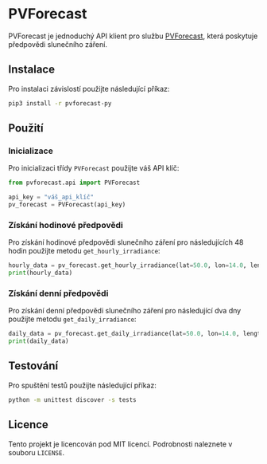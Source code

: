 # PVForecast

PVForecast je jednoduchý API klient pro službu [PVForecast](http://www.pvforecast.cz/),
která poskytuje předpovědi slunečního záření.

## Instalace

Pro instalaci závislostí použijte následující příkaz:

```sh
pip3 install -r pvforecast-py
```

## Použití

### Inicializace

Pro inicializaci třídy `PVForecast` použijte váš API klíč:

```python
from pvforecast.api import PVForecast

api_key = "váš_api_klíč"
pv_forecast = PVForecast(api_key)
```

### Získání hodinové předpovědi

Pro získání hodinové předpovědi slunečního záření pro následujících 48 hodin
použijte metodu `get_hourly_irradiance`:

```python
hourly_data = pv_forecast.get_hourly_irradiance(lat=50.0, lon=14.0, length=48)
print(hourly_data)
```

### Získání denní předpovědi

Pro získání denní předpovědi slunečního záření pro následující dva dny
použijte metodu `get_daily_irradiance`:

```python
daily_data = pv_forecast.get_daily_irradiance(lat=50.0, lon=14.0, length=2)
print(daily_data)
```

## Testování

Pro spuštění testů použijte následující příkaz:

```sh
python -m unittest discover -s tests
```

## Licence

Tento projekt je licencován pod MIT licencí. Podrobnosti naleznete v souboru `LICENSE`.
